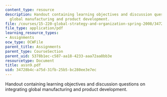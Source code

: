 ```yaml
---
content_type: resource
description: Handout containing learning objectives and discussion questions on integrating
  global manufacturing and product development.
file: /courses/15-220-global-strategy-and-organization-spring-2008/34728b4ca75d31fb25b5bc280ee3e7ec_assn9.pdf
file_type: application/pdf
learning_resource_types:
- Assignments
ocw_type: OCWFile
parent_title: Assignments
parent_type: CourseSection
parent_uid: 5378b1ec-c587-aa18-4233-aaa72aa8bb3e
resourcetype: Document
title: assn9.pdf
uid: 34728b4c-a75d-31fb-25b5-bc280ee3e7ec
---
```

Handout containing learning objectives and discussion questions on integrating global manufacturing and product development.

